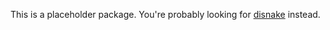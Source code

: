 This is a placeholder package. You're probably looking for [disnake](https://pypi.org/project/disnake) instead.
